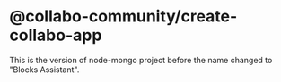 # @collabo-community/create-collabo-app

This is the version of node-mongo project before the name changed to "Blocks Assistant".
